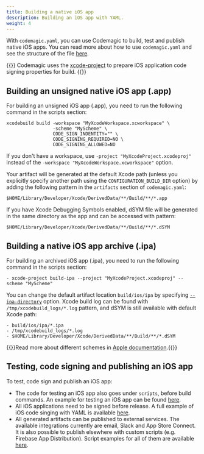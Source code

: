```yaml
---
title: Building a native iOS app
description: Building an iOS app with YAML.
weight: 4
---
```


With `codemagic.yaml`, you can use Codemagic to build, test and publish native iOS apps. You can read more about how to use `codemagic.yaml` and see the structure of the file [here](../yaml/yaml).

{{<notebox>}}
Codemagic uses the [xcode-project](https://github.com/codemagic-ci-cd/cli-tools/blob/master/docs/xcode-project/README.md#xcode-project) to prepare iOS application code signing properties for build.
{{</notebox>}}

## Building an unsigned native iOS app (.app)

For building an unsigned iOS app (.app), you need to run the following command in the scripts section:

    xcodebuild build -workspace "MyXcodeWorkspace.xcworkspace" \
                     -scheme "MyScheme" \
                     CODE_SIGN_INDENTITY="" \
                     CODE_SIGNING_REQUIRED=NO \
                     CODE_SIGNING_ALLOWED=NO

If you don't have a workspace, use `-project "MyXcodeProject.xcodeproj"` instead of the `-workspace "MyXcodeWorkspace.xcworkspace"` option.

Your artifact will be generated at the default Xcode path (unless you explicitly specify another path using the `CONFIGURATION_BUILD_DIR` option) by adding the following pattern in the `artifacts` section of `codemagic.yaml`:

    $HOME/Library/Developer/Xcode/DerivedData/**/Build/**/*.app

If you have Xcode Debugging Symbols enabled, dSYM file will be generated in the same directory as the app and can be accessed with pattern:

    $HOME/Library/Developer/Xcode/DerivedData/**/Build/**/*.dSYM

## Building a native iOS app archive (.ipa)

For building an archived iOS app (.ipa), you need to run the following command in the scripts section:

    - xcode-project build-ipa --project "MyXcodeProject.xcodeproj" --scheme "MyScheme"

You can change the default artifact location `build/ios/ipa` by specifying [`--ipa-directory`](https://github.com/codemagic-ci-cd/cli-tools/blob/master/docs/xcode-project/build-ipa.md#--ipa-directoryipa_directory) option. Xcode build log can be found with `/tmp/xcodebuild_logs/*.log` pattern, and dSYM is still available with default Xcode path:

    - build/ios/ipa/*.ipa
    - /tmp/xcodebuild_logs/*.log
    - $HOME/Library/Developer/Xcode/DerivedData/**/Build/**/*.dSYM

{{<notebox>}}Read more about different schemes in [Apple documentation](https://help.apple.com/xcode/mac/current/#/dev0bee46f46).{{</notebox>}} 

## Testing, code signing and publishing an iOS app

To test, code sign and publish an iOS app:

* The code for testing an iOS app also goes under `scripts`, before build commands. An example for testing an iOS app can be found [here](../yaml/testing/#native-ios).
* All iOS applications need to be signed before release. A full example of iOS code singing with YAML is available [here](../yaml/distribution).
* All generated artifacts can be published to external services. The available integrations currently are email, Slack and App Store Connect. It is also possible to publish elsewhere with custom scripts (e.g. Firebase App Distribution). Script examples for all of them are available [here](../yaml/distribution/#publishing).
